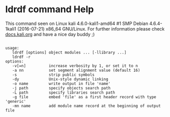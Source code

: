 # ldrdf command Help
 
 This command seen on Linux kali 4.6.0-kali1-amd64 #1 SMP Debian 4.6.4-1kali1 (2016-07-21) x86_64 GNU/Linux. For further information please check [docs.kali.org](docs.kali.org) and have a nice day buddy ;) 

~~~

usage:
   ldrdf [options] object modules ... [-llibrary ...]
   ldrdf -r
options:
   -v[=n]          increase verbosity by 1, or set it to n
   -a nn           set segment alignment value (default 16)
   -s              strip public symbols
   -dy             Unix-style dynamic linking
   -o name         write output in file 'name'
   -j path         specify objects search path
   -L path         specify libraries search path
   -g file         embed 'file' as a first header record with type 'generic'
   -mn name        add module name record at the beginning of output file

~~~
